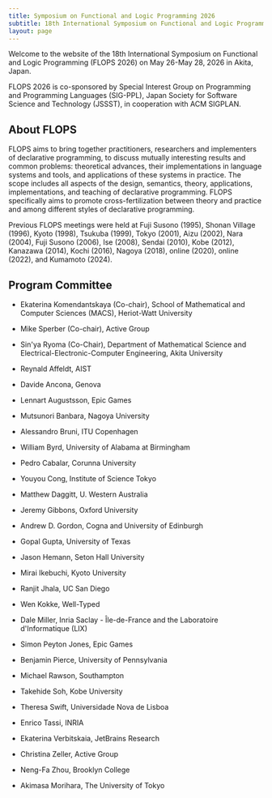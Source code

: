 ```yaml
---
title: Symposium on Functional and Logic Programming 2026
subtitle: 18th International Symposium on Functional and Logic Programming
layout: page
---
```


Welcome to the website of the 18th International Symposium on
Functional and Logic Programming (FLOPS 2026) on May 26-May 28, 2026
in Akita, Japan.

FLOPS 2026 is
co-sponsored by Special Interest Group on Programming and Programming
Languages (SIG-PPL), Japan Society for Software Science and Technology
(JSSST), in cooperation with ACM SIGPLAN.

## About FLOPS

FLOPS aims to bring together practitioners, researchers and
implementers of declarative programming, to discuss mutually
interesting results and common problems: theoretical advances, their
implementations in language systems and tools, and applications of
these systems in practice. The scope includes all aspects of the
design, semantics, theory, applications, implementations, and teaching
of declarative programming. FLOPS specifically aims to promote
cross-fertilization between theory and practice and among different
styles of declarative programming.

Previous FLOPS meetings were held at Fuji Susono (1995), Shonan
Village (1996), Kyoto (1998), Tsukuba (1999), Tokyo (2001), Aizu
(2002), Nara (2004), Fuji Susono (2006), Ise (2008), Sendai (2010),
Kobe (2012), Kanazawa (2014), Kochi (2016), Nagoya (2018), 
online (2020), online (2022), and Kumamoto (2024).

## Program Committee

- Ekaterina Komendantskaya (Co-chair), School of Mathematical and
  Computer Sciences (MACS), Heriot-Watt University
- Mike Sperber (Co-chair), Active Group
- Sin'ya Ryoma (Co-Chair), Department of Mathematical Science and Electrical-Electronic-Computer Engineering, Akita University

- Reynald Affeldt, AIST 
- Davide Ancona, Genova 
- Lennart Augustsson, Epic Games
- Mutsunori Banbara, Nagoya University
- Alessandro  Bruni, ITU Copenhagen
- William Byrd, University of Alabama at Birmingham
- Pedro Cabalar, Corunna University
- Youyou Cong, Institute of Science Tokyo
- Matthew Daggitt, U. Western Australia
- Jeremy Gibbons, Oxford University
- Andrew D. Gordon, Cogna and University of Edinburgh
- Gopal Gupta, University of Texas
- Jason Hemann, Seton Hall University
- Mirai Ikebuchi, Kyoto University
- Ranjit Jhala, UC San Diego
- Wen Kokke, Well-Typed
- Dale Miller, Inria Saclay - Île-de-France and the Laboratoire d'Informatique (LIX)
- Simon Peyton Jones, Epic Games
- Benjamin Pierce, University of Pennsylvania
- Michael Rawson, Southampton
- Takehide Soh, Kobe University
- Theresa Swift, Universidade Nova de Lisboa
- Enrico Tassi, INRIA
- Ekaterina Verbitskaia, JetBrains Research
- Christina Zeller, Active Group
- Neng-Fa Zhou, Brooklyn College
- Akimasa Morihara, The University of Tokyo
